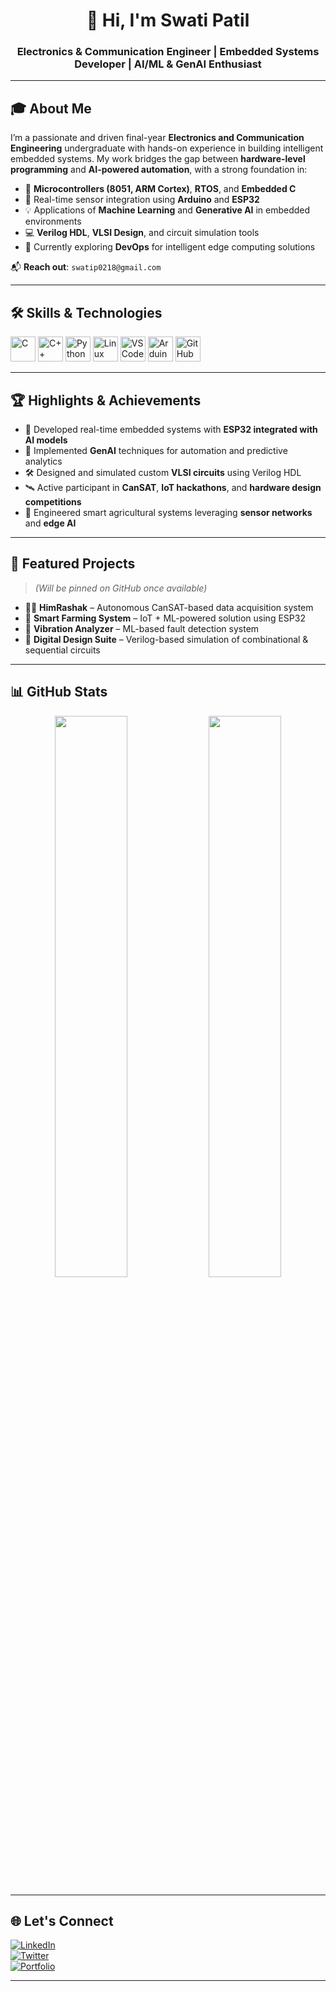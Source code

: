 <h1 align="center">👋 Hi, I'm Swati Patil</h1>
<h3 align="center">Electronics & Communication Engineer | Embedded Systems Developer | AI/ML & GenAI Enthusiast</h3>

---

## 🎓 About Me

I’m a passionate and driven final-year **Electronics and Communication Engineering** undergraduate with hands-on experience in building intelligent embedded systems. My work bridges the gap between **hardware-level programming** and **AI-powered automation**, with a strong foundation in:

- 🔧 **Microcontrollers (8051, ARM Cortex)**, **RTOS**, and **Embedded C**
- 📡 Real-time sensor integration using **Arduino** and **ESP32**
- 💡 Applications of **Machine Learning** and **Generative AI** in embedded environments
- 💻 **Verilog HDL**, **VLSI Design**, and circuit simulation tools
- 🚀 Currently exploring **DevOps** for intelligent edge computing solutions

📬 **Reach out**: `swatip0218@gmail.com`  

---

## 🛠️ Skills & Technologies

<p align="left">
  <img src="https://cdn.jsdelivr.net/gh/devicons/devicon/icons/c/c-original.svg" width="40" alt="C"/>
  <img src="https://cdn.jsdelivr.net/gh/devicons/devicon/icons/cplusplus/cplusplus-original.svg" width="40" alt="C++"/>
  <img src="https://cdn.jsdelivr.net/gh/devicons/devicon/icons/python/python-original.svg" width="40" alt="Python"/>
  <img src="https://cdn.jsdelivr.net/gh/devicons/devicon/icons/linux/linux-original.svg" width="40" alt="Linux"/>
  <img src="https://cdn.jsdelivr.net/gh/devicons/devicon/icons/vscode/vscode-original.svg" width="40" alt="VSCode"/>
  <img src="https://cdn.jsdelivr.net/gh/devicons/devicon/icons/arduino/arduino-original.svg" width="40" alt="Arduino"/>
  <img src="https://cdn.jsdelivr.net/gh/devicons/devicon/icons/github/github-original.svg" width="40" alt="GitHub"/>
</p>

---

## 🏆 Highlights & Achievements

- 🔁 Developed real-time embedded systems with **ESP32 integrated with AI models**
- 🧠 Implemented **GenAI** techniques for automation and predictive analytics
- 🛠️ Designed and simulated custom **VLSI circuits** using Verilog HDL
- 🛰️ Active participant in **CanSAT**, **IoT hackathons**, and **hardware design competitions**
- 🌾 Engineered smart agricultural systems leveraging **sensor networks** and **edge AI**

---

## 📌 Featured Projects

> *(Will be pinned on GitHub once available)*

- 👨‍🚀 **HimRashak** – Autonomous CanSAT-based data acquisition system  
- 🤖 **Smart Farming System** – IoT + ML-powered solution using ESP32  
- 🧠 **Vibration Analyzer** – ML-based fault detection system  
- 🔬 **Digital Design Suite** – Verilog-based simulation of combinational & sequential circuits  

---

## 📊 GitHub Stats

<p align="center">
  <img src="https://github-readme-stats.vercel.app/api?username=DarshanModekar&show_icons=true&theme=dark" width="48%" />
  <img src="https://github-readme-stats.vercel.app/api/top-langs/?username=DarshanModekar&layout=compact&theme=dark" width="48%" />
</p>

---

## 🌐 Let's Connect

[![LinkedIn](https://img.shields.io/badge/LinkedIn-blue?logo=linkedin&style=for-the-badge)](https://linkedin.com/in/YOUR_PROFILE)  
[![Twitter](https://img.shields.io/badge/Twitter-blue?logo=twitter&style=for-the-badge)](https://twitter.com/YOUR_HANDLE)  
[![Portfolio](https://img.shields.io/badge/Portfolio-grey?logo=githubpages&style=for-the-badge)](https://DarshanModekar.github.io/portfolio/)

---
